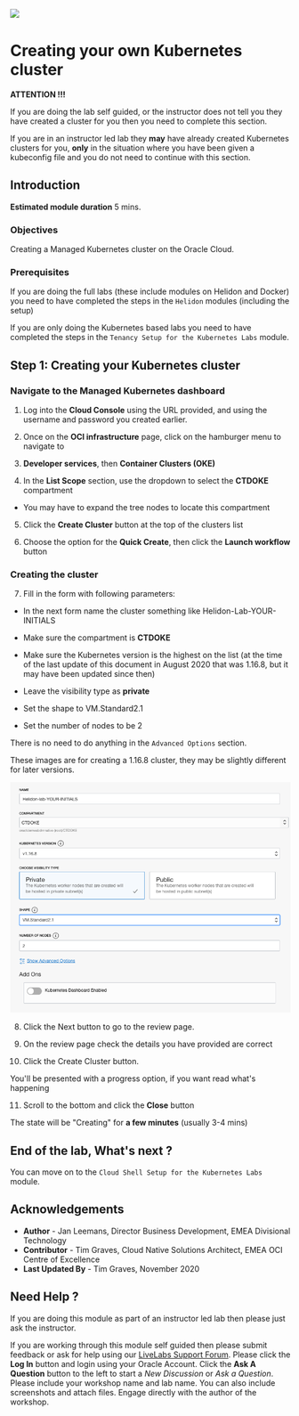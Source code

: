 ![](../../../common/images/customer.logo2.png)

# Creating your own Kubernetes cluster

**ATTENTION !!!** 

If you are doing the lab self guided, or the instructor does not tell you they have created a cluster for you then you need to complete this section.

If you are in an instructor led lab they **may** have already created Kubernetes clusters for you, **only** in the situation where you have been given a kubeconfig file and you do not need to continue with this section.



## Introduction

**Estimated module duration** 5 mins.

### Objectives

Creating a Managed Kubernetes cluster on the Oracle Cloud.  

### Prerequisites

If you are doing the full labs (these include modules on Helidon and Docker) you need to have completed the steps in the `Helidon` modules (including the setup)

If you are only doing the Kubernetes based labs you need to have completed the steps in the `Tenancy Setup for the Kubernetes Labs` module.

## Step 1: Creating your Kubernetes cluster

### Navigate to the Managed Kubernetes dashboard

  1. Log into the **Cloud Console** using the URL provided, and using the username and password you created earlier.

  2. Once on the **OCI infrastructure** page, click on the hamburger menu to navigate to 
  
  3. **Developer services**, then **Container Clusters (OKE)**

  4. In the **List Scope** section, use the dropdown to select the **CTDOKE** compartment
  
  - You may have to expand the tree nodes to locate this compartment

  5. Click the **Create Cluster** button at the top of the clusters list

  6. Choose the option for the **Quick Create**, then click the **Launch workflow** button



### Creating the cluster

  7. Fill in the form with following parameters:

  - In the next form name the cluster something like Helidon-Lab-YOUR-INITIALS
  
  - Make sure the compartment is **CTDOKE**
  
  - Make sure the Kubernetes version is the highest on the list (at the time of the last update of this document in August 2020 that was 1.16.8, but it may have been updated since then)
  
  - Leave the visibility type as **private**
  
  - Set the shape to VM.Standard2.1
  
  - Set the number of nodes to be 2

There is no need to do anything in the `Advanced Options` section.

These images are for creating a 1.16.8 cluster, they may be slightly different for later versions.
 
  ![](images/create-k8s-cluster.png)

  8. Click the Next button to go to the review page.

  9. On the review page check the details you have provided are correct

  10. Click the Create Cluster button.

You'll be presented with a progress option, if you want read what's happening

  11. Scroll to the bottom and click the **Close** button

The state will be "Creating" for **a few minutes** (usually 3-4 mins)

## End of the lab, What's next ?

You can move on to the `Cloud Shell Setup for the Kubernetes Labs` module.

## Acknowledgements

* **Author** - Jan Leemans, Director Business Development, EMEA Divisional Technology
* **Contributor** - Tim Graves, Cloud Native Solutions Architect, EMEA OCI Centre of Excellence
* **Last Updated By** - Tim Graves, November 2020

## Need Help ?

If you are doing this module as part of an instructor led lab then please just ask the instructor.

If you are working through this module self guided then please submit feedback or ask for help using our [LiveLabs Support Forum](https://community.oracle.com/tech/developers/categories/OCI%20Native%20Development). Please click the **Log In** button and login using your Oracle Account. Click the **Ask A Question** button to the left to start a *New Discussion* or *Ask a Question*.  Please include your workshop name and lab name.  You can also include screenshots and attach files.  Engage directly with the author of the workshop.
